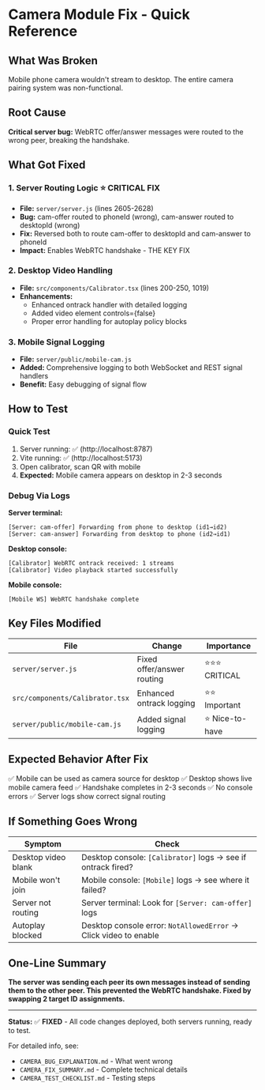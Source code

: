 # Camera Module Fix - Quick Reference

## What Was Broken
Mobile phone camera wouldn't stream to desktop. The entire camera pairing system was non-functional.

## Root Cause
**Critical server bug:** WebRTC offer/answer messages were routed to the wrong peer, breaking the handshake.

## What Got Fixed

### 1. Server Routing Logic ⭐ CRITICAL FIX
- **File:** `server/server.js` (lines 2605-2628)
- **Bug:** cam-offer routed to phoneId (wrong), cam-answer routed to desktopId (wrong)
- **Fix:** Reversed both to route cam-offer to desktopId and cam-answer to phoneId
- **Impact:** Enables WebRTC handshake - THE KEY FIX

### 2. Desktop Video Handling
- **File:** `src/components/Calibrator.tsx` (lines 200-250, 1019)
- **Enhancements:** 
  - Enhanced ontrack handler with detailed logging
  - Added video element controls={false}
  - Proper error handling for autoplay policy blocks

### 3. Mobile Signal Logging
- **File:** `server/public/mobile-cam.js`
- **Added:** Comprehensive logging to both WebSocket and REST signal handlers
- **Benefit:** Easy debugging of signal flow

## How to Test

### Quick Test
1. Server running: ✅ (http://localhost:8787)
2. Vite running: ✅ (http://localhost:5173)
3. Open calibrator, scan QR with mobile
4. **Expected:** Mobile camera appears on desktop in 2-3 seconds

### Debug Via Logs
**Server terminal:**
```
[Server: cam-offer] Forwarding from phone to desktop (id1→id2)
[Server: cam-answer] Forwarding from desktop to phone (id2→id1)
```

**Desktop console:**
```
[Calibrator] WebRTC ontrack received: 1 streams
[Calibrator] Video playback started successfully
```

**Mobile console:**
```
[Mobile WS] WebRTC handshake complete
```

## Key Files Modified

| File | Change | Importance |
|------|--------|-----------|
| `server/server.js` | Fixed offer/answer routing | ⭐⭐⭐ CRITICAL |
| `src/components/Calibrator.tsx` | Enhanced ontrack logging | ⭐⭐ Important |
| `server/public/mobile-cam.js` | Added signal logging | ⭐ Nice-to-have |

## Expected Behavior After Fix

✅ Mobile can be used as camera source for desktop
✅ Desktop shows live mobile camera feed
✅ Handshake completes in 2-3 seconds
✅ No console errors
✅ Server logs show correct signal routing

## If Something Goes Wrong

| Symptom | Check |
|---------|-------|
| Desktop video blank | Desktop console: `[Calibrator]` logs → see if ontrack fired? |
| Mobile won't join | Mobile console: `[Mobile]` logs → see where it failed? |
| Server not routing | Server terminal: Look for `[Server: cam-offer]` logs |
| Autoplay blocked | Desktop console error: `NotAllowedError` → Click video to enable |

## One-Line Summary

**The server was sending each peer its own messages instead of sending them to the other peer. This prevented the WebRTC handshake. Fixed by swapping 2 target ID assignments.**

---

**Status:** ✅ **FIXED** - All code changes deployed, both servers running, ready to test.

For detailed info, see:
- `CAMERA_BUG_EXPLANATION.md` - What went wrong
- `CAMERA_FIX_SUMMARY.md` - Complete technical details  
- `CAMERA_TEST_CHECKLIST.md` - Testing steps
